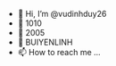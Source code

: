 - 👋 Hi, I’m @vudinhduy26
- 👀 1010
- 🌱 2005
- 💞️ BUIYENLINH
- 📫 How to reach me ...

<!---
vudinhduy26/vudinhduy26 is a ✨ special ✨ repository because its `README.md` (this file) appears on your GitHub profile.
You can click the Preview link to take a look at your changes.
--->
